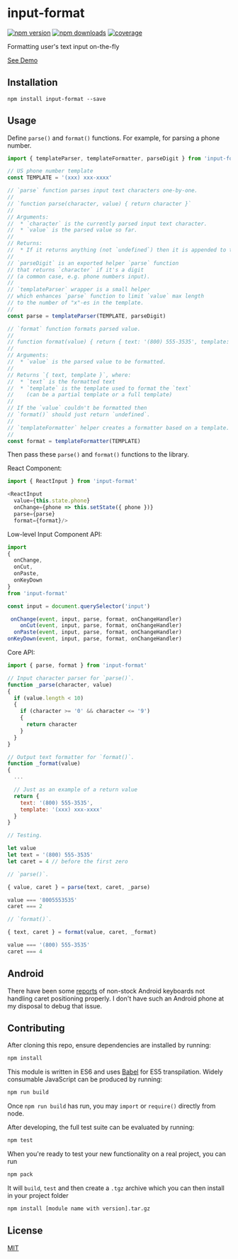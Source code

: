 # input-format

[![npm version](https://img.shields.io/npm/v/input-format.svg?style=flat-square)](https://www.npmjs.com/package/input-format)
[![npm downloads](https://img.shields.io/npm/dm/input-format.svg?style=flat-square)](https://www.npmjs.com/package/input-format)
[![coverage](https://img.shields.io/coveralls/catamphetamine/input-format/master.svg?style=flat-square)](https://coveralls.io/r/catamphetamine/input-format?branch=master)

Formatting user's text input on-the-fly

[See Demo](https://catamphetamine.github.io/input-format/)

## Installation

```
npm install input-format --save
```

## Usage

Define `parse()` and `format()` functions. For example, for parsing a phone number.

```js
import { templateParser, templateFormatter, parseDigit } from 'input-format'

// US phone number template
const TEMPLATE = '(xxx) xxx-xxxx'

// `parse` function parses input text characters one-by-one.
//
// `function parse(character, value) { return character }`
//
// Arguments:
//  * `character` is the currently parsed input text character.
//  * `value` is the parsed value so far.
//
// Returns:
//  * If it returns anything (not `undefined`) then it is appended to the `value`
//
// `parseDigit` is an exported helper `parse` function
// that returns `character` if it's a digit
// (a common case, e.g. phone numbers input).
//
// `templateParser` wrapper is a small helper
// which enhances `parse` function to limit `value` max length
// to the number of "x"-es in the template.
//
const parse = templateParser(TEMPLATE, parseDigit)

// `format` function formats parsed value.
//
// function format(value) { return { text: '(800) 555-3535', template: '(xxx) xxx-xxxx' } }
//
// Arguments:
//  * `value` is the parsed value to be formatted.
//
// Returns `{ text, template }`, where:
//  * `text` is the formatted text
//  * `template` is the template used to format the `text`
//    (can be a partial template or a full template)
//
// If the `value` couldn't be formatted then
// `format()` should just return `undefined`.
//
// `templateFormatter` helper creates a formatter based on a template.
//
const format = templateFormatter(TEMPLATE)
```

Then pass these `parse()` and `format()` functions to the library.

React Component:

```js
import { ReactInput } from 'input-format'

<ReactInput
  value={this.state.phone}
  onChange={phone => this.setState({ phone })}
  parse={parse}
  format={format}/>
```

Low-level Input Component API:

```js
import
{
  onChange,
  onCut,
  onPaste,
  onKeyDown
}
from 'input-format'

const input = document.querySelector('input')

 onChange(event, input, parse, format, onChangeHandler)
    onCut(event, input, parse, format, onChangeHandler)
  onPaste(event, input, parse, format, onChangeHandler)
onKeyDown(event, input, parse, format, onChangeHandler)
```

Core API:

```js
import { parse, format } from 'input-format'

// Input character parser for `parse()`.
function _parse(character, value)
{
  if (value.length < 10)
  {
    if (character >= '0' && character <= '9')
    {
      return character
    }
  }
}

// Output text formatter for `format()`.
function _format(value)
{
  ...

  // Just as an example of a return value
  return {
    text: '(800) 555-3535',
    template: '(xxx) xxx-xxxx'
  }
}

// Testing.

let value
let text = '(800) 555-3535'
let caret = 4 // before the first zero

// `parse()`.

{ value, caret } = parse(text, caret, _parse)

value === '8005553535'
caret === 2

// `format()`.

{ text, caret } = format(value, caret, _format)

value === '(800) 555-3535'
caret === 4
```

## Android

There have been some [reports](https://github.com/catamphetamine/input-format/issues/2) of non-stock Android keyboards not handling caret positioning properly. I don't have such an Android phone at my disposal to debug that issue.

## Contributing

After cloning this repo, ensure dependencies are installed by running:

```sh
npm install
```

This module is written in ES6 and uses [Babel](http://babeljs.io/) for ES5
transpilation. Widely consumable JavaScript can be produced by running:

```sh
npm run build
```

Once `npm run build` has run, you may `import` or `require()` directly from
node.

After developing, the full test suite can be evaluated by running:

```sh
npm test
```

When you're ready to test your new functionality on a real project, you can run

```sh
npm pack
```

It will `build`, `test` and then create a `.tgz` archive which you can then install in your project folder

```sh
npm install [module name with version].tar.gz
```

## License

[MIT](LICENSE)